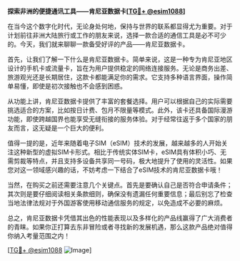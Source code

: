 **探索非洲的便捷通讯工具——肯尼亚数据卡[[TG💪+ @esim1088](https://t.me/s/esim1088)]**

在当今这个数字化时代，无论身处何地，保持与世界的联系都显得尤为重要。对于计划前往非洲大陆旅行或工作的朋友来说，选择一款合适的通信工具是必不可少的。今天，我们就来聊聊一款备受好评的产品——肯尼亚数据卡。

首先，让我们了解一下什么是肯尼亚数据卡。简单来说，这是一种专为肯尼亚地区设计的手机卡或流量卡，旨在为用户提供稳定的网络连接服务。无论是商务出差、旅游观光还是长期居住，这款卡都能满足你的需求。它支持多种语言界面，操作简单易懂，即使是初次接触也不会感到困惑。

从功能上讲，肯尼亚数据卡提供了丰富的套餐选择。用户可以根据自己的实际需要挑选适合的方案，比如按日计费、包月不限量等模式。此外，该卡还具备国际漫游功能，即使跨越国界也能享受无缝衔接的服务体验。对于经常往返于多个国家的朋友而言，这无疑是一个巨大的便利。

值得一提的是，近年来随着电子SIM（eSIM）技术的发展，越来越多的人开始关注这种新型的虚拟SIM卡形式。相比于传统实体SIM卡，eSIM具有体积小巧、无需剪裁等特点，并且支持多设备共享同一号码，极大地提升了使用的灵活性。如果您对这一领域感兴趣的话，不妨考虑一下结合了eSIM技术的肯尼亚数据卡哦！

当然，在购买之前还需要注意几个关键点。首先是要确认自己是否符合申请条件；其次则是要仔细阅读相关条款细则，确保没有遗漏任何重要信息；最后别忘了检查当地法律法规对于外国游客使用移动通信服务的规定，以免造成不必要的麻烦。

总之，肯尼亚数据卡凭借其出色的性能表现以及多样化的产品线赢得了广大消费者的青睐。如果你正打算去东非冒险或者寻找新的发展机遇，那么这款产品绝对值得你纳入考量范围之内！

[[TG💪+ @esim1088](https://t.me/s/esim1088) ![Image](https://i.postimg.cc/4NQfJmqS/Snipaste-2025-05-13-00-14-12.png)]